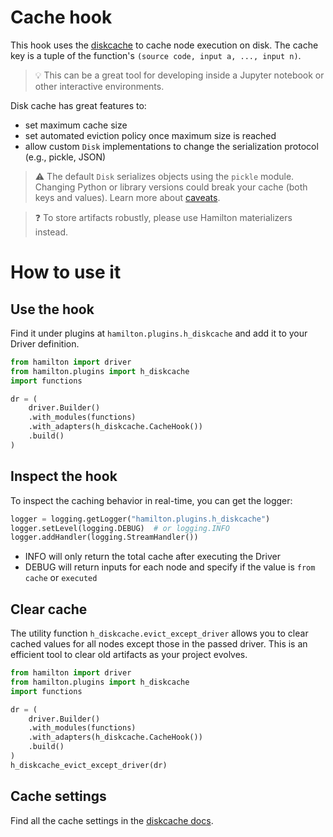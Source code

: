 # Cache hook
This hook uses the [diskcache](https://grantjenks.com/docs/diskcache/tutorial.html) to cache node execution on disk. The cache key is a tuple of the function's `(source code, input a, ..., input n)`.

> 💡 This can be a great tool for developing inside a Jupyter notebook or other interactive environments.

Disk cache has great features to:
- set maximum cache size
- set automated eviction policy once maximum size is reached
- allow custom `Disk` implementations to change the serialization protocol (e.g., pickle, JSON)

> ⚠ The default `Disk` serializes objects using the `pickle` module. Changing Python or library versions could break your cache (both keys and values). Learn more about [caveats](https://grantjenks.com/docs/diskcache/tutorial.html#caveats).

> ❓ To store artifacts robustly, please use Hamilton materializers instead.


# How to use it
## Use the hook
Find it under plugins at `hamilton.plugins.h_diskcache` and add it to your Driver definition.

```python
from hamilton import driver
from hamilton.plugins import h_diskcache
import functions

dr = (
    driver.Builder()
    .with_modules(functions)
    .with_adapters(h_diskcache.CacheHook())
    .build()
)
```

## Inspect the hook
To inspect the caching behavior in real-time, you can get the logger:

```python
logger = logging.getLogger("hamilton.plugins.h_diskcache")
logger.setLevel(logging.DEBUG)  # or logging.INFO
logger.addHandler(logging.StreamHandler())
```
- INFO will only return the total cache after executing the Driver
- DEBUG will return inputs for each node and specify if the value is `from cache` or `executed`

## Clear cache
The utility function `h_diskcache.evict_except_driver` allows you to clear cached values for all nodes except those in the passed driver. This is an efficient tool to clear old artifacts as your project evolves.

```python
from hamilton import driver
from hamilton.plugins import h_diskcache
import functions

dr = (
    driver.Builder()
    .with_modules(functions)
    .with_adapters(h_diskcache.CacheHook())
    .build()
)
h_diskcache_evict_except_driver(dr)
```

## Cache settings
Find all the cache settings in the [diskcache docs](https://grantjenks.com/docs/diskcache/api.html#constants).